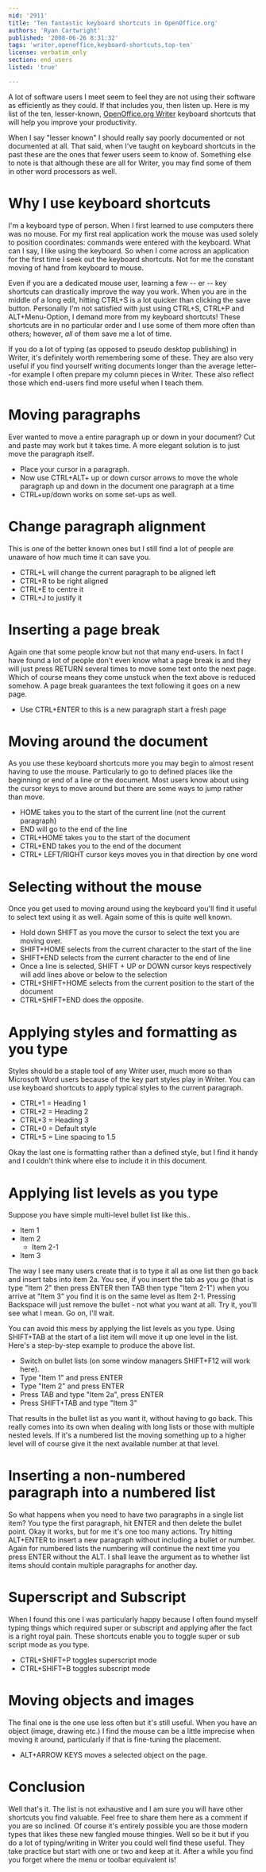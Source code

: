 ```yaml
---
nid: '2911'
title: 'Ten fantastic keyboard shortcuts in OpenOffice.org'
authors: 'Ryan Cartwright'
published: '2008-06-26 8:31:32'
tags: 'writer,openoffice,keyboard-shortcuts,top-ten'
license: verbatim_only
section: end_users
listed: 'true'

---
```

A lot of software users I meet seem to feel they are not using their software as efficiently as they could. If that includes you, then listen up. Here is my list of the ten, lesser-known, [OpenOffice.org Writer](http://www.bestfreewaredownload.com/freeware/t-free-openoffice-org-freeware-vjeqlrnj.html) keyboard shortcuts that will help you improve your productivity.

<!--break-->

When I say "lesser known" I should really say poorly documented or not documented at all. That said, when I've taught on keyboard shortcuts in the past these are the ones that fewer users seem to know of. Something else to note is that although these are all for Writer, you may find some of them in other word processors as well.

# Why I use keyboard shortcuts

I'm a keyboard type of person. When I first learned to use computers there was no mouse. For my first real application work the mouse was used solely to position coordinates: commands were entered with the keyboard. What can I say, I like using the keyboard. So when I come across an application for the first time I seek out the keyboard shortcuts. Not for me the constant moving of hand from keyboard to mouse.

Even if you are a dedicated mouse user, learning a few -- er -- key shortcuts can drastically improve the way you work. When you are in the middle of a long edit, hitting CTRL+S is a lot quicker than clicking the save button. Personally I'm not satisfied with just using CTRL+S, CTRL+P and ALT+Menu-Option, I demand more from my keyboard shortcuts! These shortcuts are in no particular order and I use some of them more often than others; however, _all_ of them save me a lot of time.

If you do a lot of typing (as opposed to pseudo desktop publishing) in Writer, it's definitely worth remembering some of these. They are also very useful if you find yourself writing documents longer than the average letter--for example I often prepare my column pieces in Writer. These also reflect those which end-users find more useful when I teach them.

# Moving paragraphs

Ever wanted to move a entire paragraph up or down in your document? Cut and paste may work but it takes time. A more elegant solution is to just move the paragraph itself.

* Place your cursor in a paragraph.
* Now use CTRL+ALT+ up or down cursor arrows to move the whole paragraph up and down in the document one paragraph at a time
* CTRL+up/down works on some set-ups as well.

# Change paragraph alignment

This is one of the better known ones but I still find a lot of people are unaware of how much time it can save you.

* CTRL+L will change the current paragraph to be aligned left
* CTRL+R to be right aligned
* CTRL+E to centre it
* CTRL+J to justify it

# Inserting a page break

Again one that some people know but not that many end-users. In fact I have found a lot of people don't even know what a page break is and they will just press RETURN several times to move some text onto the next page. Which of course means they come unstuck when the text above is reduced somehow. A page break guarantees the text following it goes on a new page. 

* Use CTRL+ENTER to this is a new paragraph start a fresh page

# Moving around the document

As you use these keyboard shortcuts more you may begin to almost resent having to use the mouse. Particularly to go to defined places like the beginning or end of a line or the document. Most users know about using the cursor keys to move around but there are some ways to jump rather than move.

* HOME takes you to the start of the current line (not the current paragraph)
* END will  go to the end of the line
* CTRL+HOME takes you to the start of the document
* CTRL+END takes you to the end of the document
* CTRL+ LEFT/RIGHT cursor keys moves you in that direction by one word

# Selecting without the mouse
Once you get used to moving around using the keyboard you'll find it useful to select text using it as well. Again some of this is quite well known.

* Hold down SHIFT as you move the cursor to select the text you are moving over.
* SHIFT+HOME selects from the current character to the start of the line
* SHIFT+END selects from the current character to the end of line
* Once a line is selected, SHIFT + UP or DOWN cursor keys respectively will add lines above or below to the selection
* CTRL+SHIFT+HOME selects from the current position to the start of the document
* CTRL+SHIFT+END does the opposite.

# Applying styles and formatting as you type
Styles should be a staple tool of any Writer user, much more so than Microsoft Word users because of the key part styles play in Writer. You can use keyboard shortcuts to apply typical styles to the current paragraph.

* CTRL+1 = Heading 1
* CTRL+2 = Heading 2
* CTRL+3 = Heading 3
* CTRL+0 = Default style
* CTRL+5 = Line spacing to 1.5

Okay the last one is formatting rather than a defined style, but I find it handy and I couldn't think where else to include it in this document.

# Applying list levels as you type
Suppose you have simple multi-level bullet list like this..

* Item 1
* Item 2
   * Item 2-1
* Item 3

The way I see many users create that is to type it all as one list then go back and insert tabs into item 2a. You see, if you insert the tab as you go (that is type "Item 2" then press ENTER then TAB then type "Item 2-1") when you arrive at "Item 3" you find it is on the same level as Item 2-1. Pressing Backspace will just remove the bullet - not what you want at all. Try it, you'll see what I mean. Go on, I'll wait.

You can avoid this mess by applying the list levels as you type. Using SHIFT+TAB at the start of a list item will move it up one level in the list. Here's a step-by-step example to produce the above list.

* Switch on bullet lists (on some window managers SHIFT+F12 will work here).
* Type "Item 1" and press ENTER
* Type "Item 2" and press ENTER
* Press TAB and type "Item 2a", press ENTER
* Press SHIFT+TAB and type "Item 3"

That results in the bullet list as you want it, without having to go back. This really comes into its own when dealing with long lists or those with multiple nested levels. If it's a numbered list the moving something up to a higher level will of course give it the next available number at that level.

# Inserting a non-numbered paragraph into a numbered list

So what happens when you need to have two paragraphs in a single list item? You type the first paragraph, hit ENTER and then delete the bullet point. Okay it works, but for me it's one too many actions. Try hitting ALT+ENTER to insert a new paragraph without including a bullet or number. Again for numbered lists the numbering will continue the next time you press ENTER without the ALT. I shall leave the argument as to whether list items should contain multiple paragraphs for another day.

# Superscript and Subscript

When I found this one I was particularly happy because I often found myself typing things which required super or subscript and applying after the fact is a right royal pain. These shortcuts enable you to toggle super or sub script mode as you type.

* CTRL+SHIFT+P toggles superscript mode
* CTRL+SHIFT+B toggles subscript mode

# Moving objects and images

The final one is the one use less often but it's still useful. When you have an object (image, drawing etc.) I find the mouse can be a little imprecise when moving it around, particularly if that is fine-tuning the placement.

* ALT+ARROW KEYS moves a selected object on the page.

# Conclusion

Well that's it. The list is not exhaustive and I am sure you will have other shortcuts you find valuable. Feel free to share them here as a comment if you are so inclined. Of course it's entirely possible you are those modern types that likes these new fangled mouse thingies. Well so be it but if you do a lot of typing/writing in Writer you could well find these useful. They take practice but start with one or two and keep at it. After a while you find you forget where the menu or toolbar equivalent is!
